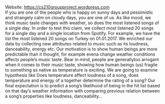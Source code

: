 Website: https://cs210groupproject.wordpress.com                                     
If you are one of the people who is happy on sunny days and pessimistic and strangely calm on cloudy days, you are one of us. As like mood, we think music taste changes with weather, so does the most listened songs of a single day. In order to test this claim, we collect most listened 20 songs for a single day and a single location from Spotify. For example, we have the list the most listened 20 songs on Turkey on 01.01.2017. We enriched our data by collecting new attributes related to music such as its loudness, danceability, energy etc. Our motivation is to show human beings are more predictable than it thought, for example evena change weather conditions affects people’s music taste. Bear in mind, people are generallytoo arrogant when it comes to their music taste, showing how human beings (us) fragile to something as native as temperature is exciting. We are going to examine hypothesis like Does temperature affect loudness of a song, does temperature and energy of a together determine the rating of a song? Our final expectation is to predict a song’s likelihood of being in the hit list based on that day’s weather information with comparing previous relation between a song’s properties like loudness, danceability…
